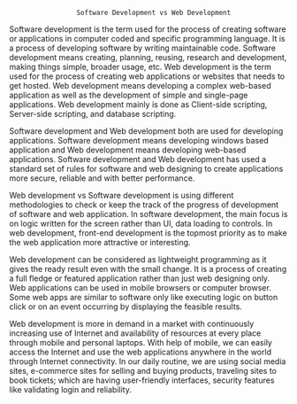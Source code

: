                     Software Development vs Web Development
Software development is the term used for the process of creating software or applications in computer coded and specific programming language. It is a process of developing software by writing maintainable code. Software development means creating, planning, reusing, research and development, making things simple, broader usage, etc. Web development is the term used for the process of creating web applications or websites that needs to get hosted. Web development means developing a complex web-based application as well as the development of simple and single-page applications. Web development mainly is done as Client-side scripting, Server-side scripting, and database scripting.

Software development and Web development both are used for developing applications. Software development means developing windows based application and Web development means developing web-based applications. Software development and Web development has used a standard set of rules for software and web designing to create applications more secure, reliable and with better performance.

Web development vs Software development is using different methodologies to check or keep the track of the progress of development of software and web application. In software development, the main focus is on logic written for the screen rather than UI, data loading to controls. In web development, front-end development is the topmost priority as to make the web application more attractive or interesting.

Web development can be considered as lightweight programming as it gives the ready result even with the small change. It is a process of creating a full fledge or featured application rather than just web designing only. Web applications can be used in mobile browsers or computer browser. Some web apps are similar to software only like executing logic on button click or on an event occurring by displaying the feasible results.

Web development is more in demand in a market with continuously increasing use of Internet and availability of resources at every place through mobile and personal laptops. With help of mobile, we can easily access the Internet and use the web applications anywhere in the world through Internet connectivity. In our daily routine, we are using social media sites, e-commerce sites for selling and buying products, traveling sites to book tickets; which are having user-friendly interfaces, security features like validating login and reliability.
